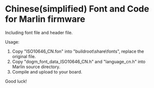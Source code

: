 # Chinese(simplified) Font and Code for Marlin firmware
Including font file and header file.

Usage:
  1. Copy "ISO10646_CN.fon" into "buildroot\share\fonts", replace the original file.
  2. Copy "dogm_font_data_ISO10646_CN.h" and "language_cn.h" into Marlin source directory.
  3. Compile and upload to your board.
 
 Good luck!
